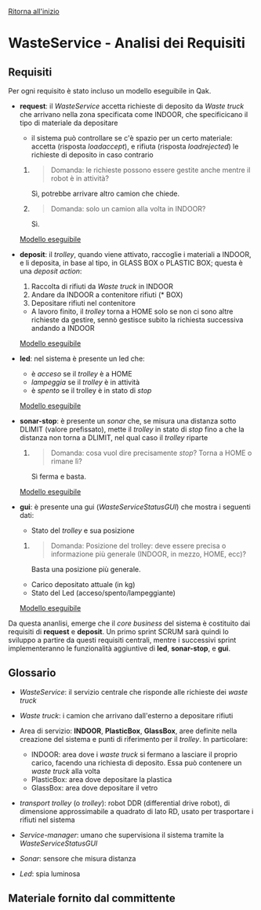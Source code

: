 [Ritorna all'inizio](README.md)

# WasteService - Analisi dei Requisiti

## Requisiti

Per ogni requisito è stato incluso un modello eseguibile in Qak.

- **request**: il *WasteService* accetta richieste di deposito da *Waste truck* che arrivano nella zona specificata come INDOOR, che specificicano il tipo di materiale da depositare
    - il sistema può controllare se c'è spazio per un certo materiale: accetta (risposta *loadaccept*), e rifiuta (risposta *loadrejected*) le richieste di deposito in caso contrario
    1. > Domanda: le richieste possono essere gestite anche mentre il robot è in attività?

        Sì, potrebbe arrivare altro camion che chiede.

    2. > Domanda: solo un camion alla volta in INDOOR?

        Sì.

    [Modello eseguibile](./model.requisiti/src/request.qak)

- **deposit**: il *trolley*, quando viene attivato, raccoglie i materiali a INDOOR, e li deposita, in base al tipo, in GLASS BOX o PLASTIC BOX; questa è una *deposit action*:
    1. Raccolta di rifiuti da *Waste truck* in INDOOR
    2. Andare da INDOOR a contenitore rifiuti (* BOX)
    3. Depositare rifiuti nel contenitore
    - A lavoro finito, il *trolley* torna a HOME solo se non ci sono altre richieste da gestire, sennò gestisce subito la richiesta successiva andando a INDOOR

    [Modello eseguibile](./model.requisiti/src/deposit.qak)

- **led**: nel sistema è presente un led che:
    - è *acceso* se il *trolley* è a HOME
    - *lampeggia* se il *trolley* è in attività
    - è *spento* se il trolley è in stato di *stop*
    
    [Modello eseguibile](./model.requisiti/src/led.qak)

- **sonar-stop**: è presente un *sonar* che, se misura una distanza sotto DLIMIT (valore prefissato), mette il *trolley* in stato di *stop* fino a che la distanza non torna a DLIMIT, nel qual caso il *trolley* riparte
    1. > Domanda: cosa vuol dire precisamente *stop*? Torna a HOME o rimane lì?

        Sì ferma e basta.

    [Modello eseguibile](./model.requisiti/src/sonar-stop.qak)

- **gui**: è presente una gui (*WasteServiceStatusGUI*) che mostra i seguenti dati:
    - Stato del *trolley* e sua posizione
    1. > Domanda: Posizione del trolley: deve essere precisa o informazione più generale (INDOOR, in mezzo, HOME, ecc)?
    
        Basta una posizione più generale.
    - Carico depositato attuale (in kg)
    - Stato del Led (acceso/spento/lampeggiante)

    [Modello eseguibile](./model.requisiti/src/gui.qak)

Da questa ananlisi, emerge che il *core business* del sistema è costituito dai requisiti di **request** e **deposit**. Un primo sprint SCRUM sarà quindi lo sviluppo a partire da questi requisiti centrali, mentre i successivi sprint implementeranno le funzionalità aggiuntive di **led**, **sonar-stop**, e **gui**.

## Glossario

- *WasteService*: il servizio centrale che risponde alle richieste dei *waste truck*

- *Waste truck*: i camion che arrivano dall'esterno a depositare rifiuti

- Area di servizio: **INDOOR**, **PlasticBox**, **GlassBox**, aree definite nella creazione del sistema e punti di riferimento per il *trolley*. In particolare:
    - INDOOR: area dove i *waste truck* si fermano a lasciare il proprio carico, facendo una richiesta di deposito. Essa può contenere un *waste truck* alla volta
    - PlasticBox: area dove depositare la plastica
    - GlassBox: area dove depositare il vetro

- *transport trolley* (o *trolley*): robot DDR (differential drive robot), di dimensione approssimabile a quadrato di lato RD, usato per trasportare i rifiuti nel sistema

- *Service-manager*: umano che supervisiona il sistema tramite la *WasteServiceStatusGUI*

- *Sonar*: sensore che misura distanza

- *Led*: spia luminosa

## Materiale fornito dal committente

<chiedere a committente>
